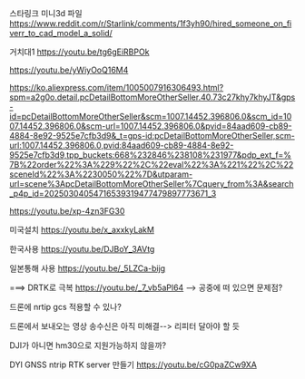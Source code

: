
스타링크 미니3d 파일
https://www.reddit.com/r/Starlink/comments/1f3yh90/hired_someone_on_fiverr_to_cad_model_a_solid/

거치대1
https://youtu.be/tg6gEiRBPOk

https://youtu.be/yWiyOoQ16M4








https://ko.aliexpress.com/item/1005007916306493.html?spm=a2g0o.detail.pcDetailBottomMoreOtherSeller.40.73c27khy7khyJT&gps-id=pcDetailBottomMoreOtherSeller&scm=1007.14452.396806.0&scm_id=1007.14452.396806.0&scm-url=1007.14452.396806.0&pvid=84aad609-cb89-4884-8e92-9525e7cfb3d9&_t=gps-id:pcDetailBottomMoreOtherSeller,scm-url:1007.14452.396806.0,pvid:84aad609-cb89-4884-8e92-9525e7cfb3d9,tpp_buckets:668%232846%238108%231977&pdp_ext_f=%7B%22order%22%3A%229%22%2C%22eval%22%3A%221%22%2C%22sceneId%22%3A%2230050%22%7D&utparam-url=scene%3ApcDetailBottomMoreOtherSeller%7Cquery_from%3A&search_p4p_id=20250304054716539319477479897773671_3




https://youtu.be/xp-4zn3FG30

미국설치
https://youtu.be/x_axxkyLakM

한국사용
https://youtu.be/DJBoY_3AVtg

일본통해 사용
https://youtu.be/_5LZCa-bijg


===> DRTK로 극복
https://youtu.be/_7_vb5aPl64
--> 공중에 떠 있으면 문제점?

드론에 nrtip gcs 적용할 수 있나?



드론에서 보내오는 영상 송수신은 아직 미해결--> 리피터 달아야 할 듯


DJI가 아니면 hm30으로 지원가능하지 않을까?




DYI GNSS ntrip RTK server 만들기
https://youtu.be/cG0paZCw9XA



